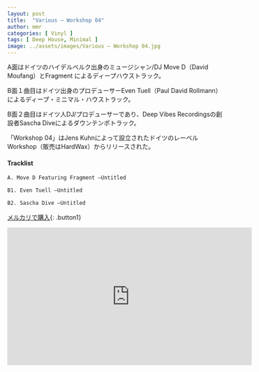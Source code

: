 ```yaml
---
layout: post
title:  "Various – Workshop 04"
author: mmr
categories: [ Vinyl ]
tags: [ Deep House, Minimal ]
image: ../assets/images/Various – Workshop 04.jpg
---
```


A面はドイツのハイデルベルク出身のミュージシャン/DJ Move D（David Moufang）とFragment によるディープハウストラック。

B面１曲目はドイツ出身のプロデューサーEven Tuell（Paul David Rollmann）によるディープ・ミニマル・ハウストラック。

B面２曲目はドイツ人DJ/プロデューサーであり、Deep Vibes Recordingsの創設者Sascha Diveによるダウンテンポトラック。

「Workshop 04」はJens Kuhnによって設立されたドイツのレーベルWorkshop（販売はHardWax）からリリースされた。

#### Tracklist
```md
A. Move D Featuring Fragment –Untitled

B1. Even Tuell –Untitled

B2. Sascha Dive –Untitled
```

[メルカリで購入](https://jp.mercari.com/item/m23721694643?afid=6142608987){: .button1}

<iframe width="560" height="315" src="https://www.youtube.com/embed/N1PuDFDx3ak?si=I1qg36Dx918i_y1J" title="YouTube video player" frameborder="0" allow="accelerometer; autoplay; clipboard-write; encrypted-media; gyroscope; picture-in-picture; web-share" referrerpolicy="strict-origin-when-cross-origin" allowfullscreen></iframe>